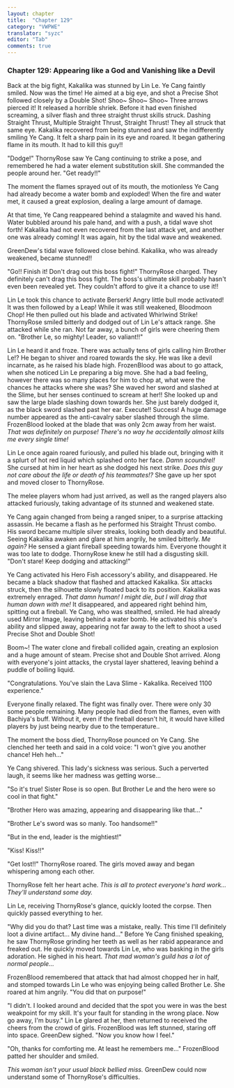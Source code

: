 ```yaml
---
layout: chapter
title:  "Chapter 129"
category: "VWPWE"
translator: "syzc"
editor: "Tab"
comments: true
---
```


### Chapter 129: Appearing like a God and Vanishing like a Devil

Back at the big fight, Kakalika was stunned by Lin Le. Ye Cang faintly smiled. Now was the time! He aimed at a big eye, and shot a Precise Shot followed closely  by a Double Shot! Shoo~ Shoo~ Shoo~ Three arrows pierced it! It released a horrible shriek. Before it had even finished screaming, a silver flash and three straight thrust skills struck. Dashing Straight Thrust, Multiple Straight Thrust, Straight Thrust! They all struck that same eye. Kakalika recovered from being stunned and saw the indifferently smiling Ye Cang. It felt a sharp pain in its eye and roared. It began gathering flame in its mouth. It had to kill this guy!!

"Dodge!" ThornyRose saw Ye Cang continuing to strike a pose, and remembered he had a water element substitution skill. She commanded the people around her. "Get ready!!" 

The moment the flames sprayed out of its mouth, the motionless Ye Cang had already become a water bomb and exploded! When the fire and water met, it caused a great explosion, dealing a large amount of damage. 

At that time, Ye Cang reappeared behind a stalagmite and waved his hand. Water bubbled around his pale hand, and with a push, a tidal wave shot forth! Kakalika had not even recovered from the last attack yet, and another one was already coming! It was again, hit by the tidal wave and weakened.

GreenDew's tidal wave followed close behind. Kakalika, who was already weakened, became stunned!!

"Go!! Finish it! Don't drag out this boss fight!" ThornyRose charged. They definitely can't drag this boss fight. The boss's ultimate skill probably hasn't even been revealed yet. They couldn't afford to give it a chance to use it!!

Lin Le took this chance to activate Berserk! Angry little bull mode activated! It was then followed by a Leap! While it was still weakened, Bloodmoon Chop! He then pulled out his blade and activated Whirlwind Strike! ThornyRose smiled bitterly and dodged out of Lin Le's attack range. She attacked while she ran. Not far away, a bunch of girls were cheering them on. "Brother Le, so mighty! Leader, so valiant!!"

Lin Le heard it and froze. There was actually tens of girls calling him Brother Le!? He began to shiver and roared towards the sky. He was like a devil incarnate, as he raised his blade high. FrozenBlood was about to go attack, when she noticed Lin Le preparing a big move. She had a bad feeling, however there was so many places for him to chop at, what were the chances he attacks where she was? She waved her sword and slashed at the Slime, but her senses continued to scream at her!! She looked up and saw the large blade slashing down towards her. She just barely dodged it, as the black sword slashed past her ear. Execute!! Success! A huge damage number appeared as the anti-cavalry saber slashed through the slime. FrozenBlood looked at the blade that was only 2cm away from her waist. *That was definitely on purpose! There's no way he accidentally almost kills me every single time!*

Lin Le once again roared furiously, and pulled his blade out, bringing with it a splurt of hot red liquid which splashed onto her face. *Damn scoundrel!* She cursed at him in her heart as she dodged his next strike. *Does this guy not care about the life or death of his teammates!?* She gave up her spot and moved closer to ThornyRose.

The melee players whom had just arrived, as well as the ranged players also attacked furiously, taking advantage of its stunned and weakened state.

Ye Cang again changed from being a ranged sniper, to a surprise attacking assassin. He became a flash as he performed his Straight Thrust combo. His sword became multiple silver streaks, looking both deadly and beautiful. Seeing Kakalika awaken and glare at him angrily, he smiled bitterly. *Me again?* He sensed a giant fireball speeding towards him. Everyone thought it was too late to dodge. ThornyRose knew he still had a disgusting skill. "Don't stare! Keep dodging and attacking!"

Ye Cang activated his Hero Fish accessory's ability, and disappeared. He became a black shadow that flashed and attacked Kakalika. Six attacks struck, then the silhouette slowly floated back to its position. Kakalika was extremely enraged. *That damn human! I might die, but I will drag that human down with me!* It disappeared, and appeared right behind him, spitting out a fireball. Ye Cang, who was stealthed, smiled. He had already used Mirror Image, leaving behind a water bomb. He activated his shoe's ability and slipped away, appearing not far away to the left to shoot a used Precise Shot and Double Shot!

Boom~! The water clone and fireball collided again, creating an explosion and a huge amount of steam. Precise shot and Double Shot arrived. Along with everyone's joint attacks, the crystal layer shattered, leaving behind a puddle of boiling liquid. 

"Congratulations. You've slain the Lava Slime - Kakalika. Received 1100 experience."

Everyone finally relaxed. The fight was finally over. There were only 30 some people remaining. Many people had died from the flames, even with Bachiya's buff. Without it, even if the fireball doesn't hit, it would have killed players by just being nearby due to the temperature.. 

The moment the boss died, ThornyRose pounced on Ye Cang. She clenched her teeth and said in a cold voice: "I won't give you another chance! Heh heh..."

Ye Cang shivered. This lady's sickness was serious. Such a perverted laugh, it seems like her madness was getting worse...

"So it's true! Sister Rose is so open. But Brother Le and the hero were so cool in that fight."

"Brother Hero was amazing, appearing and disappearing like that..."

"Brother Le's sword was so manly. Too handsome!!"

"But in the end, leader is the mightiest!"

"Kiss! Kiss!!"

"Get lost!!" ThornyRose roared. The girls moved away and began whispering among each other.

ThornyRose felt her heart ache. *This is all to protect everyone's hard work... They'll understand some day.*

Lin Le, receiving ThornyRose's glance, quickly looted the corpse. Then quickly passed everything to her.

"Why did you do that? Last time was a mistake, really. This time I'll definitely loot a divine artifact... My divine hand..." Before Ye Cang finished speaking, he saw ThornyRose grinding her teeth as well as her rabid appearance and freaked out. He quickly moved towards Lin Le, who was basking in the girls adoration. He sighed in his heart. *That mad woman's guild has a lot of normal people...*

FrozenBlood remembered that attack that had almost chopped her in half, and stomped towards Lin Le who was enjoying being called Brother Le. She roared at him angrily. "You did that on purpose!"

"I didn't. I looked around and decided that the spot you were in was the best weakpoint for my skill. It's your fault for standing in the wrong place. Now go away, I'm busy." Lin Le glared at her, then returned to received the cheers from the crowd of girls. FrozenBlood was left stunned, staring off into space. GreenDew sighed. "Now you know how I feel."

"Oh, thanks for comforting me. At least he remembers me..." FrozenBlood patted her shoulder and smiled.

*This woman isn't your usual black bellied miss.* GreenDew could now understand some of ThornyRose's difficulties.
